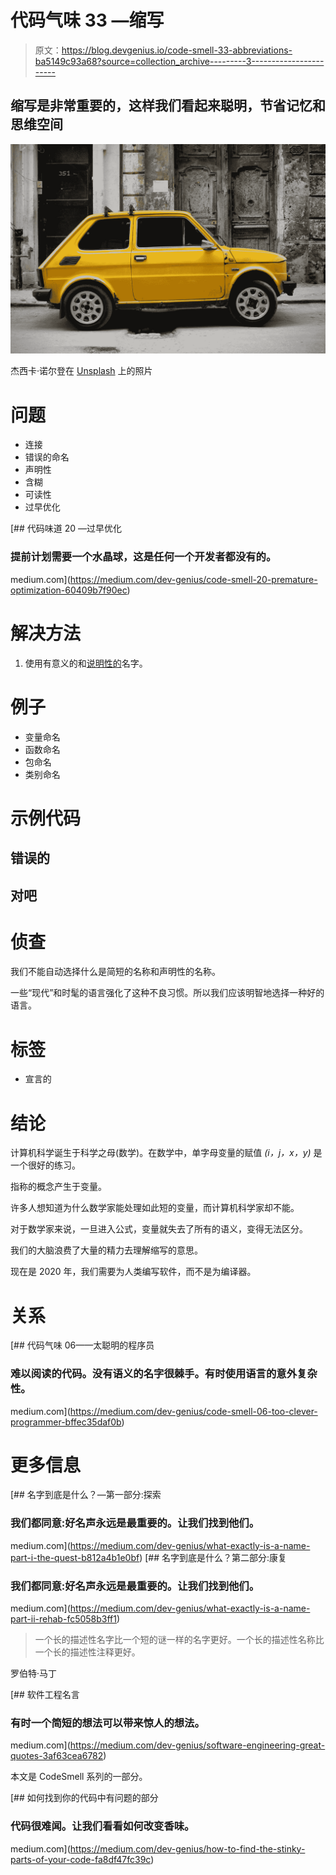 # 代码气味 33 —缩写

> 原文：<https://blog.devgenius.io/code-smell-33-abbreviations-ba5149c93a68?source=collection_archive---------3----------------------->

## 缩写是非常重要的，这样我们看起来聪明，节省记忆和思维空间

![](img/537d271ae07e79ffd0f208f3c4f4293d.png)

杰西卡·诺尔登在 [Unsplash](https://unsplash.com/s/photos/small) 上的照片

# 问题

*   连接
*   错误的命名
*   声明性
*   含糊
*   可读性
*   过早优化

[](https://medium.com/dev-genius/code-smell-20-premature-optimization-60409b7f90ec) [## 代码味道 20 —过早优化

### 提前计划需要一个水晶球，这是任何一个开发者都没有的。

medium.com](https://medium.com/dev-genius/code-smell-20-premature-optimization-60409b7f90ec) 

# 解决方法

1.  使用有意义的和[说明性的](https://medium.com/dev-genius/what-exactly-is-a-name-part-i-the-quest-b812a4b1e0bf)名字。

# 例子

*   变量命名
*   函数命名
*   包命名
*   类别命名

# 示例代码

## 错误的

## 对吧

# 侦查

我们不能自动选择什么是简短的名称和声明性的名称。

一些“现代”和时髦的语言强化了这种不良习惯。所以我们应该明智地选择一种好的语言。

# 标签

*   宣言的

# 结论

计算机科学诞生于科学之母(数学)。在数学中，单字母变量的赋值 *(i，j，x，y)* 是一个很好的练习。

指称的概念产生于变量。

许多人想知道为什么数学家能处理如此短的变量，而计算机科学家却不能。

对于数学家来说，一旦进入公式，变量就失去了所有的语义，变得无法区分。

我们的大脑浪费了大量的精力去理解缩写的意思。

现在是 2020 年，我们需要为人类编写软件，而不是为编译器。

# 关系

[](https://medium.com/dev-genius/code-smell-06-too-clever-programmer-bffec35daf0b) [## 代码气味 06——太聪明的程序员

### 难以阅读的代码。没有语义的名字很棘手。有时使用语言的意外复杂性。

medium.com](https://medium.com/dev-genius/code-smell-06-too-clever-programmer-bffec35daf0b) 

# 更多信息

[](https://medium.com/dev-genius/what-exactly-is-a-name-part-i-the-quest-b812a4b1e0bf) [## 名字到底是什么？—第一部分:探索

### 我们都同意:好名声永远是最重要的。让我们找到他们。

medium.com](https://medium.com/dev-genius/what-exactly-is-a-name-part-i-the-quest-b812a4b1e0bf) [](https://medium.com/dev-genius/what-exactly-is-a-name-part-ii-rehab-fc5058b3ff1) [## 名字到底是什么？第二部分:康复

### 我们都同意:好名声永远是最重要的。让我们找到他们。

medium.com](https://medium.com/dev-genius/what-exactly-is-a-name-part-ii-rehab-fc5058b3ff1) 

> 一个长的描述性名字比一个短的谜一样的名字更好。一个长的描述性名称比一个长的描述性注释更好。

罗伯特·马丁

[](https://medium.com/dev-genius/software-engineering-great-quotes-3af63cea6782) [## 软件工程名言

### 有时一个简短的想法可以带来惊人的想法。

medium.com](https://medium.com/dev-genius/software-engineering-great-quotes-3af63cea6782) 

本文是 CodeSmell 系列的一部分。

[](https://medium.com/dev-genius/how-to-find-the-stinky-parts-of-your-code-fa8df47fc39c) [## 如何找到你的代码中有问题的部分

### 代码很难闻。让我们看看如何改变香味。

medium.com](https://medium.com/dev-genius/how-to-find-the-stinky-parts-of-your-code-fa8df47fc39c)